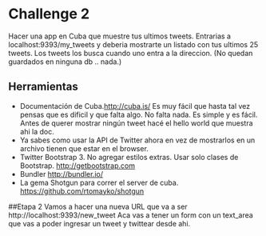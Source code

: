 # Challenge 2
Hacer una app en Cuba que muestre tus ultimos tweets. Entrarias a localhost:9393/my_tweets y deberia mostrarte un listado con tus ultimos 25 tweets. Los tweets los busca cuando uno entra a la direccion. (No quedan guardados en ninguna db .. nada.)

## Herramientas
- Documentación de Cuba.http://cuba.is/ Es muy fácil que hasta tal vez pensas que es dificil y que falta algo. No falta nada. Es simple y es fácil. Antes de querer mostrar ningún tweet hacé el hello world que muestra ahi la doc.
- Ya sabes como usar la API de Twitter ahora en vez de mostrarlos en un archivo tienen que estar en el browser.
- Twitter Bootstrap 3. No agregar estilos extras. Usar solo clases de Bootstrap. http://getbootstrap.com
- Bundler http://bundler.io/
- La gema Shotgun para correr el server de cuba. https://github.com/rtomayko/shotgun

##Etapa 2
Vamos a hacer una nueva URL que va a ser http://localhost:9393/new_tweet
Aca vas a tener un form con un text_area que vas a poder ingresar un tweet y twittear desde ahi.

